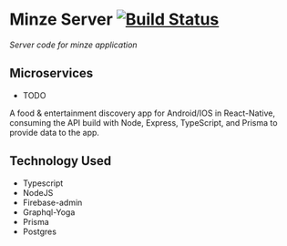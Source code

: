 # Minze Server [![Build Status](https://dev.azure.com/shubhamxy/minze-server/_apis/build/status/shubhamxy.minze-server?branchName=master)](https://dev.azure.com/shubhamxy/minze-server/_build/latest?definitionId=3&branchName=master)
  
*Server code for minze application*

## Microservices

- TODO 

A food & entertainment discovery app for Android/IOS in React-Native, consuming the
API build with Node, Express, TypeScript, and Prisma to provide data to the app.

## **Technology Used**
- Typescript
- NodeJS
- Firebase-admin
- Graphql-Yoga
- Prisma
- Postgres
